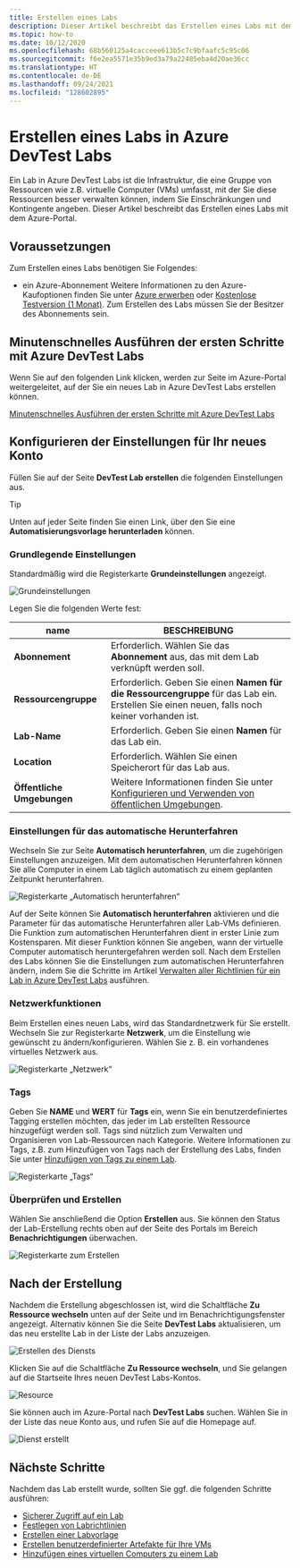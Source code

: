 ```yaml
---
title: Erstellen eines Labs
description: Dieser Artikel beschreibt das Erstellen eines Labs mit dem Azure-Portal und Azure DevTest Labs.
ms.topic: how-to
ms.date: 10/12/2020
ms.openlocfilehash: 68b560125a4cacceee613b5c7c9bfaafc5c95c06
ms.sourcegitcommit: f6e2ea5571e35b9ed3a79a22485eba4d20ae36cc
ms.translationtype: HT
ms.contentlocale: de-DE
ms.lasthandoff: 09/24/2021
ms.locfileid: "128602895"
---
```

# <a name="create-a-lab-in-azure-devtest-labs"></a>Erstellen eines Labs in Azure DevTest Labs

Ein Lab in Azure DevTest Labs ist die Infrastruktur, die eine Gruppe von Ressourcen wie z.B. virtuelle Computer (VMs) umfasst, mit der Sie diese Ressourcen besser verwalten können, indem Sie Einschränkungen und Kontingente angeben. Dieser Artikel beschreibt das Erstellen eines Labs mit dem Azure-Portal.

## <a name="prerequisites"></a>Voraussetzungen

Zum Erstellen eines Labs benötigen Sie Folgendes:

* ein Azure-Abonnement Weitere Informationen zu den Azure-Kaufoptionen finden Sie unter [Azure erwerben](https://azure.microsoft.com/pricing/purchase-options/) oder [Kostenlose Testversion (1 Monat)](https://azure.microsoft.com/pricing/free-trial/). Zum Erstellen des Labs müssen Sie der Besitzer des Abonnements sein.

## <a name="get-started-with-azure-devtest-labs-in-minutes"></a>Minutenschnelles Ausführen der ersten Schritte mit Azure DevTest Labs

Wenn Sie auf den folgenden Link klicken, werden zur Seite im Azure-Portal weitergeleitet, auf der Sie ein neues Lab in Azure DevTest Labs erstellen können.

[Minutenschnelles Ausführen der ersten Schritte mit Azure DevTest Labs](https://go.microsoft.com/fwlink/?LinkID=627034&clcid=0x409)

## <a name="fill-out-settings-for-your-new-account"></a>Konfigurieren der Einstellungen für Ihr neues Konto

Füllen Sie auf der Seite **DevTest Lab erstellen** die folgenden Einstellungen aus.

> [!TIP]
> Unten auf jeder Seite finden Sie einen Link, über den Sie eine **Automatisierungsvorlage herunterladen** können.

### <a name="basic-settings"></a>Grundlegende Einstellungen

Standardmäßig wird die Registerkarte **Grundeinstellungen** angezeigt. 

![Grundeinstellungen](./media/devtest-lab-create-lab/basic-settings.png)

Legen Sie die folgenden Werte fest:

|name|BESCHREIBUNG|
|---|---|
|**Abonnement** | Erforderlich. Wählen Sie das **Abonnement** aus, das mit dem Lab verknüpft werden soll.|
|**Ressourcengruppe**| Erforderlich. Geben Sie einen **Namen für die Ressourcengruppe** für das Lab ein. Erstellen Sie einen neuen, falls noch keiner vorhanden ist.|
|**Lab-Name**| Erforderlich. Geben Sie einen **Namen** für das Lab ein.|
|**Location**|Erforderlich. Wählen Sie einen Speicherort für das Lab aus.|
|**Öffentliche Umgebungen**| Weitere Informationen finden Sie unter [Konfigurieren und Verwenden von öffentlichen Umgebungen](devtest-lab-configure-use-public-environments.md).

### <a name="auto-shutdown-settings"></a>Einstellungen für das automatische Herunterfahren

Wechseln Sie zur Seite **Automatisch herunterfahren**, um die zugehörigen Einstellungen anzuzeigen. Mit dem automatischen Herunterfahren können Sie alle Computer in einem Lab täglich automatisch zu einem geplanten Zeitpunkt herunterfahren.

![Registerkarte „Automatisch herunterfahren“](./media/devtest-lab-create-lab/auto-shutdown.png)

Auf der Seite können Sie **Automatisch herunterfahren** aktivieren und die Parameter für das automatische Herunterfahren aller Lab-VMs definieren. Die Funktion zum automatischen Herunterfahren dient in erster Linie zum Kostensparen. Mit dieser Funktion können Sie angeben, wann der virtuelle Computer automatisch heruntergefahren werden soll. Nach dem Erstellen des Labs können Sie die Einstellungen zum automatischen Herunterfahren ändern, indem Sie die Schritte im Artikel [Verwalten aller Richtlinien für ein Lab in Azure DevTest Labs](./devtest-lab-set-lab-policy.md#set-auto-shutdown) ausführen.

### <a name="networking"></a>Netzwerkfunktionen

Beim Erstellen eines neuen Labs, wird das Standardnetzwerk für Sie erstellt. Wechseln Sie zur Registerkarte **Netzwerk**, um die Einstellung wie gewünscht zu ändern/konfigurieren. Wählen Sie z. B. ein vorhandenes virtuelles Netzwerk aus.

![Registerkarte „Netzwerk“ ](./media/devtest-lab-create-lab/networking.png)

### <a name="tags"></a>Tags

Geben Sie **NAME** und **WERT** für **Tags** ein, wenn Sie ein benutzerdefiniertes Tagging erstellen möchten, das jeder im Lab erstellten Ressource hinzugefügt werden soll. Tags sind nützlich zum Verwalten und Organisieren von Lab-Ressourcen nach Kategorie. Weitere Informationen zu Tags, z.B. zum Hinzufügen von Tags nach der Erstellung des Labs, finden Sie unter [Hinzufügen von Tags zu einem Lab](devtest-lab-add-tag.md).

![Registerkarte „Tags“ ](./media/devtest-lab-create-lab/tags.png)

### <a name="review-and-create"></a>Überprüfen und Erstellen

Wählen Sie anschließend die Option **Erstellen** aus. Sie können den Status der Lab-Erstellung rechts oben auf der Seite des Portals im Bereich **Benachrichtigungen** überwachen. 

![Registerkarte zum Erstellen](./media/devtest-lab-create-lab/create-1.png)

## <a name="completed-the-creation"></a>Nach der Erstellung

Nachdem die Erstellung abgeschlossen ist, wird die Schaltfläche **Zu Ressource wechseln** unten auf der Seite und im Benachrichtigungsfenster angezeigt. Alternativ können Sie die Seite **DevTest Labs** aktualisieren, um das neu erstellte Lab in der Liste der Labs anzuzeigen.  

![Erstellen des Diensts](./media/devtest-lab-create-lab/create-2.png)

Klicken Sie auf die Schaltfläche **Zu Ressource wechseln**, und Sie gelangen auf die Startseite Ihres neuen DevTest Labs-Kontos.

![Resource](./media/devtest-lab-create-lab/go-to-resource.png)

Sie können auch im Azure-Portal nach **DevTest Labs** suchen. Wählen Sie in der Liste das neue Konto aus, und rufen Sie auf die Homepage auf. 

![Dienst erstellt](./media/devtest-lab-create-lab/created.png)

## <a name="next-steps"></a>Nächste Schritte

Nachdem das Lab erstellt wurde, sollten Sie ggf. die folgenden Schritte ausführen:

* [Sicherer Zugriff auf ein Lab](devtest-lab-add-devtest-user.md)
* [Festlegen von Labrichtlinien](devtest-lab-set-lab-policy.md)
* [Erstellen einer Labvorlage](devtest-lab-create-template.md)
* [Erstellen benutzerdefinierter Artefakte für Ihre VMs](devtest-lab-artifact-author.md)
* [Hinzufügen eines virtuellen Computers zu einem Lab](devtest-lab-add-vm.md)

